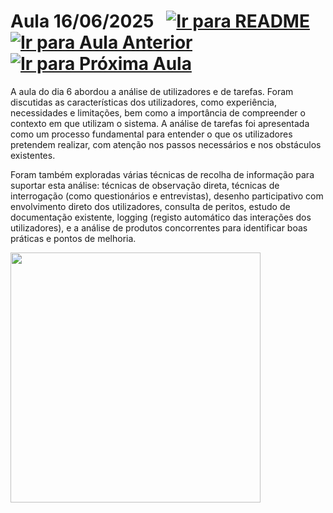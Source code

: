 # Aula 16/06/2025 &nbsp; [![Ir para README](https://img.shields.io/badge/Indice-Verde?style=for-the-badge)](../README.md#indice) &nbsp; [![Ir para Aula Anterior](https://img.shields.io/badge/Anterior-Aula%2013-007ACC?style=for-the-badge)](../aulas/13-06-2025.md) [![Ir para Próxima Aula](https://img.shields.io/badge/Próxima-Aula%2015-007ACC?style=for-the-badge)](../aulas/17-06-2025.md)

<p>
  A aula do dia 6 abordou a análise de utilizadores e de tarefas. Foram discutidas as características dos utilizadores, como experiência, necessidades e limitações, bem como a importância de compreender o contexto em que utilizam o sistema. A análise de tarefas foi apresentada como um processo fundamental para entender o que os utilizadores pretendem realizar, com atenção nos passos necessários e nos obstáculos existentes.
</p>

<p>
  Foram também exploradas várias técnicas de recolha de informação para suportar esta análise: técnicas de observação direta, técnicas de interrogação (como questionários e entrevistas), desenho participativo com envolvimento direto dos utilizadores, consulta de peritos, estudo de documentação existente, logging (registo automático das interações dos utilizadores), e a análise de produtos concorrentes para identificar boas práticas e pontos de melhoria.
</p>


<img src="https://github.com/user-attachments/assets/638319d2-7a2c-4540-9ccb-2e0fe3e90fbe" width="400" />

